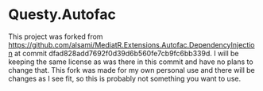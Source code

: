 # Questy.Autofac

This project was forked from https://github.com/alsami/MediatR.Extensions.Autofac.DependencyInjection at commit dfad828add7692f0d39d6b560fe7cb9fc6bb339d. I will be keeping the same license as was there in this commit and have no plans to change that. This fork was made for my own personal use and there will be changes as I see fit, so this is probably not something you want to use.